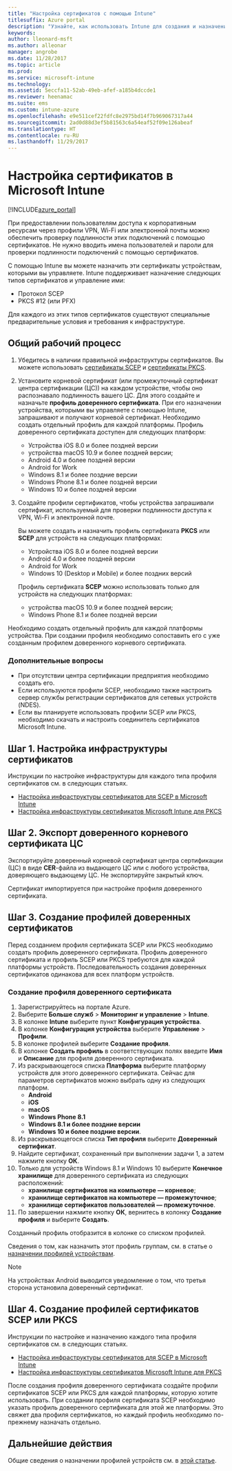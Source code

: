 ```yaml
---
title: "Настройка сертификатов с помощью Intune"
titlesuffix: Azure portal
description: "Узнайте, как использовать Intune для создания и назначения сертификатов, которые помогают защитить подключения Wi-Fi, VPN и другие подключения.\""
keywords: 
author: lleonard-msft
ms.author: alleonar
manager: angrobe
ms.date: 11/28/2017
ms.topic: article
ms.prod: 
ms.service: microsoft-intune
ms.technology: 
ms.assetid: 5eccfa11-52ab-49eb-afef-a185b4dccde1
ms.reviewer: heenamac
ms.suite: ems
ms.custom: intune-azure
ms.openlocfilehash: e9e511cef22fdfc8e2975bd14f7b969067317a44
ms.sourcegitcommit: 2ad0d88d3ef5b81563c6a54eaf52f09e126abeaf
ms.translationtype: HT
ms.contentlocale: ru-RU
ms.lasthandoff: 11/29/2017
---
```

# <a name="how-to-configure-certificates-in-microsoft-intune"></a>Настройка сертификатов в Microsoft Intune

[!INCLUDE[azure_portal](./includes/azure_portal.md)]

При предоставлении пользователям доступа к корпоративным ресурсам через профили VPN, Wi-Fi или электронной почты можно обеспечить проверку подлинности этих подключений с помощью сертификатов. Не нужно вводить имена пользователей и пароли для проверки подлинности подключений с помощью сертификатов.

С помощью Intune вы можете назначить эти сертификаты устройствам, которыми вы управляете. Intune поддерживает назначение следующих типов сертификатов и управление ими:

- Протокол SCEP
- PKCS #12 (или PFX)

Для каждого из этих типов сертификатов существуют специальные предварительные условия и требования к инфраструктуре.

## <a name="general-workflow"></a>Общий рабочий процесс

1. Убедитесь в наличии правильной инфраструктуры сертификатов. Вы можете использовать [сертификаты SCEP](certificates-scep-configure.md) и [сертификаты PKCS](certficates-pfx-configure.md).
2. Установите корневой сертификат (или промежуточный сертификат центра сертификации (ЦС)) на каждом устройстве, чтобы оно распознавало подлинность вашего ЦС. Для этого создайте и назначьте **профиль доверенного сертификата**. При его назначении устройства, которыми вы управляете с помощью Intune, запрашивают и получают корневой сертификат. Необходимо создать отдельный профиль для каждой платформы. Профиль доверенного сертификата доступен для следующих платформ:
    - Устройства iOS 8.0 и более поздней версии
    - устройства macOS 10.9 и более поздней версии;
    - Android 4.0 и более поздней версии
    - Android for Work
    - Windows 8.1 и более поздние версии
    - Windows Phone 8.1 и более поздней версии
    - Windows 10 и более поздней версии
3. Создайте профили сертификатов, чтобы устройства запрашивали сертификат, используемый для проверки подлинности доступа к VPN, Wi-Fi и электронной почте.

   Вы можете создать и назначить профиль сертификата **PKCS** или **SCEP** для устройств на следующих платформах:

   - Устройства iOS 8.0 и более поздней версии
   - Android 4.0 и более поздней версии
   - Android for Work
   - Windows 10 (Desktop и Mobile) и более поздних версий

   Профиль сертификата **SCEP** можно использовать только для устройств на следующих платформах:

   - устройства macOS 10.9 и более поздней версии;
   - Windows Phone 8.1 и более поздней версии

Необходимо создать отдельный профиль для каждой платформы устройства. При создании профиля необходимо сопоставить его с уже созданным профилем доверенного корневого сертификата.

### <a name="further-considerations"></a>Дополнительные вопросы

- При отсутствии центра сертификации предприятия необходимо создать его.
- Если используются профили SCEP, необходимо также настроить сервер службы регистрации сертификатов для сетевых устройств (NDES).
- Если вы планируете использовать профили SCEP или PKCS, необходимо скачать и настроить соединитель сертификатов Microsoft Intune.


## <a name="step-1-configure-your-certificate-infrastructure"></a>Шаг 1. Настройка инфраструктуры сертификатов

Инструкции по настройке инфраструктуры для каждого типа профиля сертификатов см. в следующих статьях.

- [Настройка инфраструктуры сертификатов для SCEP в Microsoft Intune](certificates-scep-configure.md)
- [Настройка инфраструктуры сертификатов Microsoft Intune для PKCS](certficates-pfx-configure.md)


## <a name="step-2-export-your-trusted-root-ca-certificate"></a>Шаг 2. Экспорт доверенного корневого сертификата ЦС

Экспортируйте доверенный корневой сертификат центра сертификации (ЦС) в виде **CER**-файла из выдающего ЦС или с любого устройства, доверяющего выдающему ЦС. Не экспортируйте закрытый ключ.

Сертификат импортируется при настройке профиля доверенного сертификата.

## <a name="step-3-create-trusted-certificate-profiles"></a>Шаг 3. Создание профилей доверенных сертификатов
Перед созданием профиля сертификата SCEP или PKCS необходимо создать профиль доверенного сертификата. Профиль доверенного сертификата и профиль SCEP или PKCS требуются для каждой платформы устройств. Последовательность создания доверенных сертификатов одинакова для всех платформ устройств.

### <a name="to-create-a-trusted-certificate-profile"></a>Создание профиля доверенного сертификата

1. Зарегистрируйтесь на портале Azure.
2. Выберите **Больше служб** > **Мониторинг и управление** > **Intune**.
3. В колонке **Intune** выберите пункт **Конфигурация устройства**.
2. В колонке **Конфигурация устройства** выберите **Управление** > **Профили**.
3. В колонке профилей выберите **Создание профиля**.
4. В колонке **Создать профиль** в соответствующих полях введите **Имя** и **Описание** для профиля доверенного сертификата.
5. Из раскрывающегося списка **Платформа** выберите платформу устройств для этого доверенного сертификата. Сейчас для параметров сертификатов можно выбрать одну из следующих платформ.
    - **Android**
    - **iOS**
    - **macOS**
    - **Windows Phone 8.1**
    - **Windows 8.1 и более поздние версии**
    - **Windows 10 и более поздние версии**.
6. Из раскрывающегося списка **Тип профиля** выберите **Доверенный сертификат**.
7. Найдите сертификат, сохраненный при выполнении задачи 1, а затем нажмите кнопку **ОК**.
8. Только для устройств Windows 8.1 и Windows 10 выберите **Конечное хранилище** для доверенного сертификата из следующих расположений:
    - **хранилище сертификатов на компьютере — корневое**;
    - **хранилище сертификатов на компьютере — промежуточное**;
    - **хранилище сертификатов пользователей — промежуточное**.
8. По завершении нажмите кнопку **ОК**, вернитесь в колонку **Создание профиля** и выберите **Создать**.

Созданный профиль отобразится в колонке со списком профилей.

Сведения о том, как назначить этот профиль группам, см. в статье о [назначении профилей устройствам](device-profile-assign.md).


> [!Note]
> На устройствах Android выводится уведомление о том, что третья сторона установила доверенный сертификат.

## <a name="step-4-create-scep-or-pkcs-certificate-profiles"></a>Шаг 4. Создание профилей сертификатов SCEP или PKCS

Инструкции по настройке и назначению каждого типа профиля сертификатов см. в следующих статьях.

- [Настройка инфраструктуры сертификатов для SCEP в Microsoft Intune](certificates-scep-configure.md)
- [Настройка инфраструктуры сертификатов Microsoft Intune для PKCS](certficates-pfx-configure.md)

После создания профиля доверенного сертификата создайте профили сертификатов SCEP или PKCS для каждой платформы, которую хотите использовать. При создании профиля сертификата SCEP необходимо указать профиль доверенного сертификата для этой же платформы. Это свяжет два профиля сертификатов, но каждый профиль необходимо по-прежнему назначать отдельно.


## <a name="next-steps"></a>Дальнейшие действия
Общие сведения о назначении профилей устройств см. в [этой статье](device-profile-assign.md).
